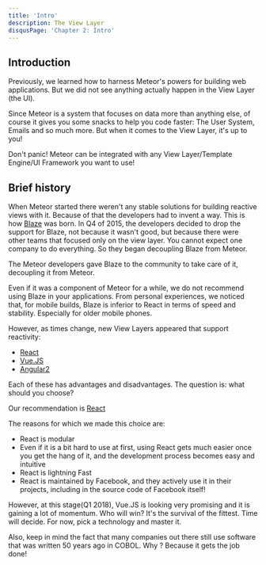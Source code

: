 ```yaml
---
title: 'Intro'
description: The View Layer
disqusPage: 'Chapter 2: Intro'
---
```


## Introduction

Previously, we learned how to harness Meteor's powers for building web applications. But we did not see anything actually happen in the View Layer (the UI).

Since Meteor is a system that focuses on data more than anything else, of course it gives you some snacks to help you
code faster: The User System, Emails and so much more. But when it comes to the View Layer, it's up to you!

Don't panic! Meteor can be integrated with any View Layer/Template Engine/UI Framework you want to use! 

## Brief history

When Meteor started there weren't any stable solutions for building reactive views with it. Because of that the developers had to invent a way.
This is how [Blaze](http://blazejs.org/) was born. In Q4 of 2015, the developers decided to drop the 
support for Blaze, not because it wasn't good, but because there were other teams that focused only on the
view layer. You cannot expect one company to do everything. So they began decoupling Blaze from Meteor.

The Meteor developers gave Blaze to the community to take care of it, decoupling it from Meteor. 

Even if it was a component of Meteor for a while, we do not recommend using Blaze in your applications.
From personal experiences, we noticed that, for mobile builds, Blaze is inferior to React in terms
of speed and stability. Especially for older mobile phones.

However, as times change, new View Layers appeared that support reactivity:
- [React](https://reactjs.org/)
- [Vue.JS](https://vuejs.org/)
- [Angular2](https://angularjs.org/)

Each of these has advantages and disadvantages. The question is: what should you choose?

Our recommendation is [React](https://facebook.github.io/react/)

The reasons for which we made this choice are:

- React is modular
- Even if it is a bit hard to use at first, using React gets much easier once you get the hang of it, and the development process becomes easy and intuitive
- React is lightning Fast 
- React is maintained by Facebook, and they actively use it in their projects, including in the source code of Facebook itself!

However, at this stage(Q1 2018), Vue.JS is looking very promising and it is gaining a lot of momentum. 
Who will win? It's the survival of the fittest. Time will decide. For now, pick a technology and master it. 

Also, keep in mind the fact that many companies out there still use software that was written 50 years ago in COBOL. 
Why ? Because it gets the job done!
